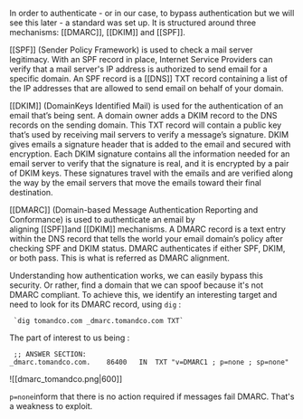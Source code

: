 
In order to authenticate - or in our case, to bypass authentication but we will see this later - a standard  was set up.
It is structured around three mechanisms: [[DMARC]], [[DKIM]] and [[SPF]].

[[SPF]] (Sender Policy Framework) is used to check a mail server legitimacy.
With an SPF record in place, Internet Service Providers can verify that a mail server's IP address is authorized to send email for a specific domain. 
An SPF record is a [[DNS]] TXT record containing a list of the IP addresses that are allowed to send email on behalf of your domain.

[[DKIM]] (DomainKeys Identified Mail) is used for the authentication of an email that’s being sent. A domain owner adds a DKIM record to the DNS records on the sending domain. 
This TXT record will contain a public key that’s used by receiving mail servers to verify a message’s signature.
DKIM gives emails a signature header that is added to the email and secured with encryption. Each DKIM signature contains all the information needed for an email server to verify that the signature is real, and it is encrypted by a pair of DKIM keys.
These signatures travel with the emails and are verified along the way by the email servers that move the emails toward their final destination.

[[DMARC]] (Domain-based Message Authentication Reporting and Conformance) is used to authenticate an email by aligning [[SPF]]and [[DKIM]] mechanisms.
A DMARC record is a text entry within the DNS record that tells the world your email domain’s policy after checking SPF and DKIM status. DMARC authenticates if either SPF, DKIM, or both pass. This is what is referred as DMARC alignment. 

Understanding how authentication works, we can easily bypass this security. Or rather, find a domain that we can spoof because it's not DMARC compliant. 
To achieve this, we identify an interesting target and need to look for its DMARC record, using `dig` : 

     `dig tomandco.com _dmarc.tomandco.com TXT`

The part of interest to us being : 

     
     ;; ANSWER SECTION:
    _dmarc.tomandco.com.	86400	IN	TXT	"v=DMARC1 ; p=none ; sp=none"


![[dmarc_tomandco.png|600]]

`p=none`inform that there is no action required if messages fail DMARC. That's a weakness to exploit. 




